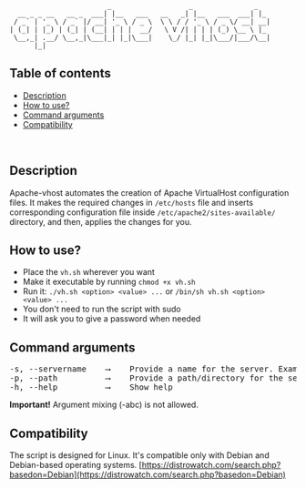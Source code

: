 	                        _                   _               _   
	  __ _ _ __   __ _  ___| |__   ___   __   _| |__   ___  ___| |_ 
	 / _` | '_ \ / _` |/ __| '_ \ / _ \  \ \ / / '_ \ / _ \/ __| __|
	| (_| | |_) | (_| | (__| | | |  __/   \ V /| | | | (_) \__ \ |_ 
	 \__,_| .__/ \__,_|\___|_| |_|\___|    \_/ |_| |_|\___/|___/\__|
	      |_|


## Table of contents

- [Description](#description)
- [How to use?](#how-to-use)
- [Command arguments](#command-arguments)
- [Compatibility](#Compatibility)

&nbsp;

## Description

Apache-vhost automates the creation of Apache VirtualHost configuration files. It makes the required changes in `/etc/hosts` file and inserts corresponding configuration file inside `/etc/apache2/sites-available/` directory, and then, applies the changes for you.

## How to use?

- Place the `vh.sh` wherever you want
- Make it executable by running `chmod +x vh.sh`
- Run it: `./vh.sh <option> <value> ...` or `/bin/sh vh.sh <option> <value> ...`
- You don't need to run the script with sudo
- It will ask you to give a password when needed                                                             

## Command arguments

<pre>
-s, --servername    ⟶    Provide a name for the server. Example: mysite.my
-p, --path          ⟶    Provide a path/directory for the server. Example: /home/johndoe/dir/
-h, --help          ⟶    Show help
</pre>

**Important!** Argument mixing (-abc) is not allowed.

## Compatibility

The script is designed for Linux. It's compatible only with Debian and Debian-based operating systems. 
[https://distrowatch.com/search.php?basedon=Debian](https://distrowatch.com/search.php?basedon=Debian) 
